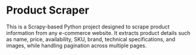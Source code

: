 # Product Scraper
This is a Scrapy-based Python project designed to scrape product information from any e-commerce website. It extracts product details such as name, price, availability, SKU, brand, technical specifications, and images, while handling pagination across multiple pages.
